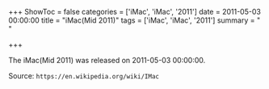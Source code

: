 +++
ShowToc = false
categories = ['iMac', 'iMac', '2011']
date = 2011-05-03 00:00:00
title = "iMac(Mid 2011)"
tags = ['iMac', 'iMac', '2011']
summary = " "

+++

The iMac(Mid 2011) was released on 2011-05-03 00:00:00.

Source: `https://en.wikipedia.org/wiki/IMac`


